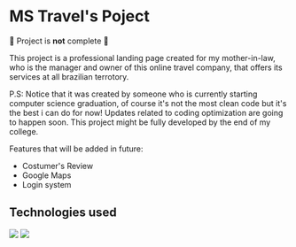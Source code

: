 <h1 align:"center"> MS Travel's Poject </h1>


🚧 Project is <strong>not</strong> complete 🚧


<p>
  This project is a professional landing page created for my mother-in-law, who is the manager and owner of this online travel company, that offers its services at all brazilian terrotory.

  P.S: Notice that it was created by someone who is currently starting computer science graduation, of course it's not the most clean code but it's the best i can do for now! Updates related to coding optimization are going to happen soon.
  This project might be fully developed by the end of my college.

  
</p>

<p>
  Features that will be added in future:
  <ul>
  <li> Costumer's Review </li>
  <li>  Google Maps </li>
  <li>  Login system</li>
    
  </ul>
  
</p>

  <h2> Technologies used </h2>
<img loading="lazy" src='https://img.shields.io/badge/HTML5-E34F26?style=for-the-badge&logo=html5&logoColor=white'/>
  <img loading='lazy' src='https://img.shields.io/badge/CSS3-1572B6?style=for-the-badge&logo=css3&logoColor=white'/>
</p>


